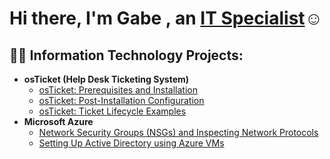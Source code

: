 <h1>Hi there, I'm Gabe , an <a href="www.linkedin.com/in/gabriel-v-6b31b12b6">IT Specialist</a>☺</h1>

<h2>👨‍💻 Information Technology Projects:</h2>

- <b>osTicket (Help Desk Ticketing System)</b>
  - [osTicket: Prerequisites and Installation](https://github.com/Gabe07737/osTicket-Prerequisites-and-Installation-)
  - [osTicket: Post-Installation Configuration](https://github.com/Gabe07737/osTicket-Post-Configuration-Setup)
  - [osTicket: Ticket Lifecycle Examples](https://github.com/Gabe07737/osTicket-Lifecycle-Examples-Setup)
- <b>Microsoft Azure</b>
  - [Network Security Groups (NSGs) and Inspecting Network Protocols](https://github.com/Gabe07737/Network-Security-Groups-NSGs-and-Inspecting-Network-Protocols)
  - [Setting Up Active Directory using Azure VMs](https://github.com/Gabe07737/Setting-up-Active-Directory)
